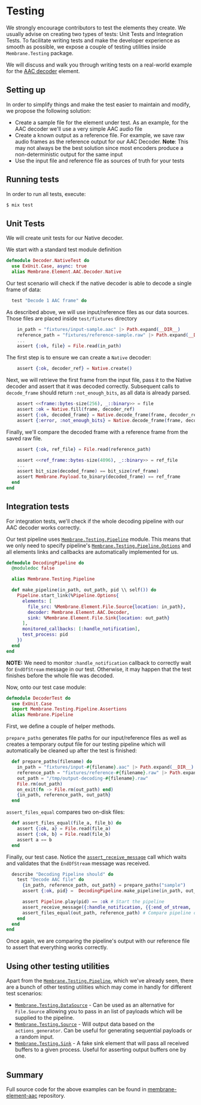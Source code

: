 # Testing

We strongly encourage contributors to test the elements they create.
We usually advise on creating two types of tests: Unit Tests and Integration Tests.
To facilitate writing tests and make the developer experience as smooth as possible, we expose a couple of testing utilities inside `Membrane.Testing` package.

We will discuss and walk you through writing tests on a real-world example for the [AAC decoder](https://github.com/membraneframework/membrane-element-aac) element.

## Setting up

In order to simplify things and make the test easier to maintain and modify, we propose the following solution:

- Create a sample file for the element under test. As an example, for the AAC decoder we'll use a very simple AAC audio file
- Create a known output as a reference file. For example, we save raw audio frames as the reference output for our AAC Decoder. **Note**: This may not always be the best solution since most encoders produce a non-deterministic output for the same input
- Use the input file and reference file as sources of truth for your tests

## Running tests

In order to run all tests, execute:

```sh
$ mix test
```

## Unit Tests

We will create unit tests for our Native decoder.

We start with a standard test module definition

```elixir
defmodule Decoder.NativeTest do
  use ExUnit.Case, async: true
  alias Membrane.Element.AAC.Decoder.Native
```

Our test scenario will check if the native decoder is able to decode a single frame of data:

```elixir
  test "Decode 1 AAC frame" do
```

As described above, we will use input/reference files as our data sources. Those files are placed inside `test/fixtures` directory

```elixir
    in_path = "fixtures/input-sample.aac" |> Path.expand(__DIR__)
    reference_path = "fixtures/reference-sample.raw" |> Path.expand(__DIR__)
    ...
    assert {:ok, file} = File.read(in_path)
```

The first step is to ensure we can create a `Native` decoder:

```elixir
    assert {:ok, decoder_ref} = Native.create()
```

Next, we will retrieve the first frame from the input file, pass it to the Native decoder and assert that it was decoded correctly. Subsequent calls to `decode_frame` should return `:not_enough_bits`, as all data is already parsed.

```elixir
    assert <<frame::bytes-size(256), _::binary>> = file
    assert :ok = Native.fill(frame, decoder_ref)
    assert {:ok, decoded_frame} = Native.decode_frame(frame, decoder_ref)
    assert {:error, :not_enough_bits} = Native.decode_frame(frame, decoder_ref)
```

Finally, we'll compare the decoded frame with a reference frame from the saved raw file.

```elixir
    assert {:ok, ref_file} = File.read(reference_path)

    assert <<ref_frame::bytes-size(4096), _::binary>> = ref_file
    ...
    assert bit_size(decoded_frame) == bit_size(ref_frame)
    assert Membrane.Payload.to_binary(decoded_frame) == ref_frame
  end
end
```

## Integration tests

For integration tests, we'll check if the whole decoding pipeline with our AAC decoder works correctly.

Our test pipeline uses [`Membrane.Testing.Pipeline`](https://hexdocs.pm/membrane_core/Membrane.Testing.Pipeline.html) module. This means that we only need to specify pipeline's [`Membrane.Testing.Pipeline.Options`](https://hexdocs.pm/membrane_core/Membrane.Testing.Pipeline.Options.html) and all elements links and callbacks are automatically implemented for us.

```elixir
defmodule DecodingPipeline do
  @moduledoc false

  alias Membrane.Testing.Pipeline

  def make_pipeline(in_path, out_path, pid \\ self()) do
    Pipeline.start_link(%Pipeline.Options{
      elements: [
        file_src: %Membrane.Element.File.Source{location: in_path},
        decoder: Membrane.Element.AAC.Decoder,
        sink: %Membrane.Element.File.Sink{location: out_path}
      ],
      monitored_callbacks: [:handle_notification],
      test_process: pid
    })
  end
end

```

**NOTE:** We need to monitor `:handle_notification` callback to correctly wait for `EndOfStream` message in our test. Otherwise, it may happen that the test finishes before the whole file was decoded.

Now, onto our test case module:

```elixir
defmodule DecoderTest do
  use ExUnit.Case
  import Membrane.Testing.Pipeline.Assertions
  alias Membrane.Pipeline
```

First, we define a couple of helper methods.

`prepare_paths` generates file paths for our input/reference files as well as creates a temporary output file for our testing pipeline which will automatically be cleaned up after the test is finished:

```elixir
  def prepare_paths(filename) do
    in_path = "fixtures/input-#{filename}.aac" |> Path.expand(__DIR__)
    reference_path = "fixtures/reference-#{filename}.raw" |> Path.expand(__DIR__)
    out_path = "/tmp/output-decoding-#{filename}.raw"
    File.rm(out_path)
    on_exit(fn -> File.rm(out_path) end)
    {in_path, reference_path, out_path}
  end
```

`assert_files_equal` compares two on-disk files:

```elixir
  def assert_files_equal(file_a, file_b) do
    assert {:ok, a} = File.read(file_a)
    assert {:ok, b} = File.read(file_b)
    assert a == b
  end
```

Finally, our test case.
Notice the [`assert_receive_message`](https://hexdocs.pm/membrane_core/Membrane.Testing.Pipeline.Assertions.html) call which waits and validates that the `EndOfStream` message was received.

```elixir
  describe "Decoding Pipeline should" do
    test "Decode AAC file" do
      {in_path, reference_path, out_path} = prepare_paths("sample")
      assert {:ok, pid} =  DecodingPipeline.make_pipeline(in_path, out_path)

      assert Pipeline.play(pid) == :ok # Start the pipeline
      assert_receive_message({:handle_notification, {{:end_of_stream, :input}, :sink}}, 3000) # Wait for EndOfStream message
      assert_files_equal(out_path, reference_path) # Compare pipeline output with reference file
    end
  end
end
```

Once again, we are comparing the pipeline's output with our reference file to assert that everything works correctly.

## Using other testing utilities

Apart from the [`Membrane.Testing.Pipeline`](https://hexdocs.pm/membrane_core/Membrane.Testing.Pipeline.html), which we've already seen, there are a bunch of other testing utilities which may come in handly for different test scenarios:

- [`Membrane.Testing.DataSource`](https://hexdocs.pm/membrane_core/Membrane.Testing.DataSource.html) - Can be used as an alternative for `File.Source` allowing you to pass in an list of payloads which will be supplied to the pipeline.
- [`Membrane.Testing.Source`](https://hexdocs.pm/membrane_core/Membrane.Testing.Source.html) - Will output data based on the `actions_generator`. Can be useful for generating sequential payloads or a random input.
- [`Membrane.Testing.Sink`](https://hexdocs.pm/membrane_core/Membrane.Testing.Sink.html) - A fake sink element that will pass all received buffers to a given process. Useful for asserting output buffers one by one.

## Summary

Full source code for the above examples can be found in [membrane-element-aac](https://github.com/membraneframework/membrane-element-aac/tree/master/test) repository.
